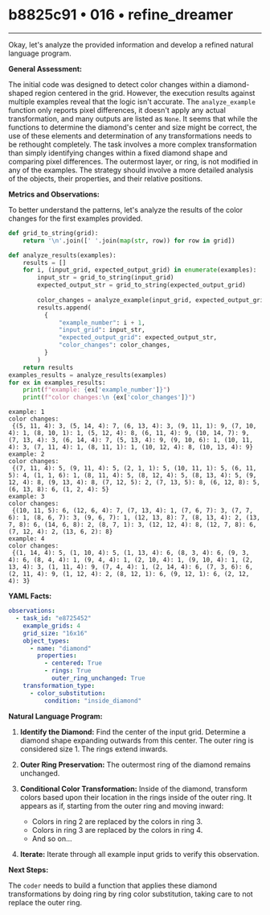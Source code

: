 # b8825c91 • 016 • refine_dreamer

---
Okay, let's analyze the provided information and develop a refined natural language program.

**General Assessment:**

The initial code was designed to detect color changes within a diamond-shaped region centered in the grid. However, the execution results against multiple examples reveal that the logic isn't accurate. The `analyze_example` function only reports pixel differences, it doesn't apply any actual transformation, and many outputs are listed as `None`. It seems that while the functions to determine the diamond's center and size might be correct, the use of these elements and determination of any transformations needs to be rethought completely. The task involves a more complex transformation than simply identifying changes within a fixed diamond shape and comparing pixel differences. The outermost layer, or ring, is not modified in any of the examples. The strategy should involve a more detailed analysis of the objects, their properties, and their relative positions.

**Metrics and Observations:**

To better understand the patterns, let's analyze the results of the color changes for the first examples provided.

```python
def grid_to_string(grid):
    return '\n'.join([' '.join(map(str, row)) for row in grid])

def analyze_results(examples):
    results = []
    for i, (input_grid, expected_output_grid) in enumerate(examples):
        input_str = grid_to_string(input_grid)
        expected_output_str = grid_to_string(expected_output_grid)
        
        color_changes = analyze_example(input_grid, expected_output_grid)
        results.append(
          {
              "example_number": i + 1,
              "input_grid": input_str,
              "expected_output_grid": expected_output_str,
              "color_changes": color_changes,
          }
        )
    return results
examples_results = analyze_results(examples)
for ex in examples_results:
    print(f"example: {ex['example_number']}")
    print(f"color changes:\n {ex['color_changes']}")

```
```
example: 1
color changes:
 {(5, 11, 4): 3, (5, 14, 4): 7, (6, 13, 4): 3, (9, 11, 1): 9, (7, 10, 4): 1, (8, 10, 1): 1, (5, 12, 4): 8, (6, 11, 4): 9, (10, 14, 7): 9, (7, 13, 4): 3, (6, 14, 4): 7, (5, 13, 4): 9, (9, 10, 6): 1, (10, 11, 4): 3, (7, 11, 4): 1, (8, 11, 1): 1, (10, 12, 4): 8, (10, 13, 4): 9}
example: 2
color changes:
 {(7, 11, 4): 5, (9, 11, 4): 5, (2, 1, 1): 5, (10, 11, 1): 5, (6, 11, 5): 4, (1, 1, 6): 1, (8, 11, 4): 5, (8, 12, 4): 5, (8, 13, 4): 5, (9, 12, 4): 8, (9, 13, 4): 8, (7, 12, 5): 2, (7, 13, 5): 8, (6, 12, 8): 5, (6, 13, 8): 6, (1, 2, 4): 5}
example: 3
color changes:
 {(10, 11, 5): 6, (12, 6, 4): 7, (7, 13, 4): 1, (7, 6, 7): 3, (7, 7, 6): 1, (8, 6, 7): 3, (9, 6, 7): 1, (12, 13, 8): 7, (8, 13, 4): 2, (13, 7, 8): 6, (14, 6, 8): 2, (8, 7, 1): 3, (12, 12, 4): 8, (12, 7, 8): 6, (7, 12, 4): 2, (13, 6, 2): 8}
example: 4
color changes:
 {(1, 14, 4): 5, (1, 10, 4): 5, (1, 13, 4): 6, (8, 3, 4): 6, (9, 3, 4): 6, (8, 4, 4): 1, (9, 4, 4): 1, (2, 10, 4): 1, (9, 10, 4): 1, (2, 13, 4): 3, (1, 11, 4): 9, (7, 4, 4): 1, (2, 14, 4): 6, (7, 3, 6): 6, (2, 11, 4): 9, (1, 12, 4): 2, (8, 12, 1): 6, (9, 12, 1): 6, (2, 12, 4): 3}

```

**YAML Facts:**

```yaml
observations:
  - task_id: "e8725452"
    example_grids: 4
    grid_size: "16x16"
    object_types:
      - name: "diamond"
        properties:
          - centered: True
          - rings: True
            outer_ring_unchanged: True
    transformation_type:
      - color_substitution:
          condition: "inside_diamond"

```

**Natural Language Program:**

1.  **Identify the Diamond:** Find the center of the input grid. Determine a diamond shape expanding outwards from this center. The outer ring is considered size 1. The rings extend inwards.

2.  **Outer Ring Preservation:** The outermost ring of the diamond remains unchanged.

3. **Conditional Color Transformation:**
    Inside of the diamond, transform colors based upon their location in the rings inside of the outer ring. It appears as if, starting from the outer ring and moving inward:

    - Colors in ring 2 are replaced by the colors in ring 3.
    - Colors in ring 3 are replaced by the colors in ring 4.
    - And so on...

4. **Iterate:** Iterate through all example input grids to verify this observation.

**Next Steps:**

The `coder` needs to build a function that applies these diamond transformations by doing ring by ring color substitution, taking care to not replace the outer ring.

